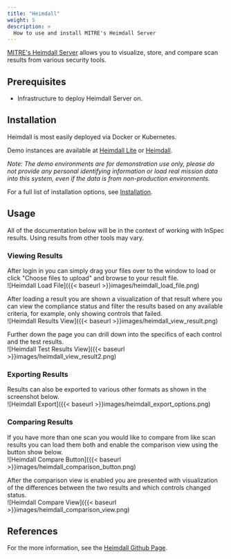 ```yaml
---
title: "Heimdall"
weight: 5
description: >
  How to use and install MITRE's Heimdall Server
---
```


[MITRE's Heimdall Server](https://github.com/mitre/heimdall2) allows you to visualize, store, and compare scan results from various security tools.

## Prerequisites

* Infrastructure to deploy Heimdall Server on.

## Installation

Heimdall is most easily deployed via Docker or Kubernetes. 

Demo instances are available at [Heimdall Lite](https://heimdall-lite.mitre.org/) or [Heimdall](https://heimdall-demo.mitre.org/). 

*Note: The demo environments are for demonstration use only, please do not provide any personal identifying information or load real mission data into this system, even if the data is from non-production environments.*

For a full list of installation options, see [Installation](https://github.com/mitre/heimdall2#getting-started--installation).

## Usage
All of the documentation below will be in the context of working with InSpec results. Using results from other tools may vary.  

### Viewing Results

After login in you can simply drag your files over to the window to load or click "Choose files to upload" and browse to your result file.  
![Heimdall Load File]({{< baseurl >}}images/heimdall_load_file.png)

After loading a result you are shown a visualization of that result where you can view the compliance status and filter the results based on any available criteria, for example, only showing controls that failed.  
![Heimdall Results View]({{< baseurl >}}images/heimdall_view_result.png)

Further down the page you can drill down into the specifics of each control and the test results.  
![Heimdall Test Results View]({{< baseurl >}}images/heimdall_view_result2.png)

### Exporting Results
Results can also be exported to various other formats as shown in the screenshot below.  
![Heimdall Export]({{< baseurl >}}images/heimdall_export_options.png)

### Comparing Results
If you have more than one scan you would like to compare from like scan results you can load them both and enable the comparison view using the button show below.  
![Heimdall Compare Button]({{< baseurl >}}images/heimdall_comparison_button.png)

After the comparison view is enabled you are presented with visualization of the differences between the two results and which controls changed status.  
![Heimdall Compare View]({{< baseurl >}}images/heimdall_comparison_view.png)

## References
For the more information, see the [Heimdall Github Page](https://github.com/mitre/heimdall2).